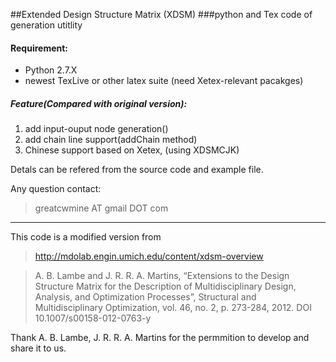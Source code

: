 ##Extended Design Structure Matrix (XDSM) 
###python and Tex code of generation utitlity 

#### Requirement:

* Python 2.7.X
* newest TexLive or other latex suite (need Xetex-relevant pacakges)


##### Feature(Compared with original version):

1. add input-ouput node generation()
2. add chain line support(addChain method)
3. Chinese support based on Xetex, (using XDSMCJK)

Detals can be refered from the source code and example file.


Any question contact:


> greatcwmine AT gmail DOT com
    

----------
This code is a modified version from 


>   http://mdolab.engin.umich.edu/content/xdsm-overview


>   A. B. Lambe and J. R. R. A. Martins, “Extensions to the Design Structure
>   Matrix for the Description of Multidisciplinary Design, Analysis, and
>   Optimization Processes”, Structural and Multidisciplinary Optimization,
>   vol. 46, no. 2, p. 273-284, 2012. DOI 10.1007/s00158-012-0763-y


Thank A. B. Lambe, J. R. R. A. Martins  for the permmition to develop and share it to us.

